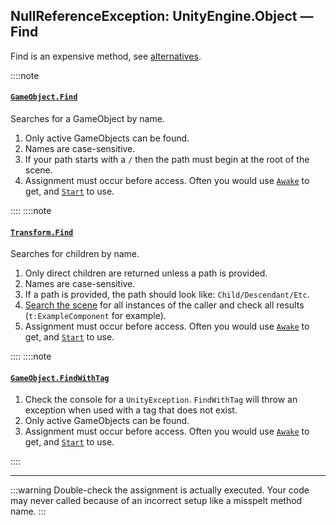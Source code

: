 ## NullReferenceException: UnityEngine.Object — Find
Find is an expensive method, see [alternatives](../../References.md).

::::note
#### [`GameObject.Find`](https://docs.unity3d.com/ScriptReference/GameObject.Find.html)
Searches for a GameObject by name.
1. Only active GameObjects can be found.
1. Names are case-sensitive.
1. If your path starts with a `/` then the path must begin at the root of the scene.
1. Assignment must occur before access. Often you would use [`Awake`](https://docs.unity3d.com/ScriptReference/MonoBehaviour.Awake.html) to get, and [`Start`](https://docs.unity3d.com/ScriptReference/MonoBehaviour.Start.html) to use.

::::
::::note
#### [`Transform.Find`](https://docs.unity3d.com/ScriptReference/Transform.Find.html)
Searches for children by name.
1. Only direct children are returned unless a path is provided.
1. Names are case-sensitive.
1. If a path is provided, the path should look like: `Child/Descendant/Etc`.
1. [Search the scene](../../Interface/Scene%20View/Searching.md) for all instances of the caller and check all results (`t:ExampleComponent` for example).
1. Assignment must occur before access. Often you would use [`Awake`](https://docs.unity3d.com/ScriptReference/MonoBehaviour.Awake.html) to get, and [`Start`](https://docs.unity3d.com/ScriptReference/MonoBehaviour.Start.html) to use.

::::
::::note
#### [`GameObject.FindWithTag`](https://docs.unity3d.com/ScriptReference/GameObject.FindWithTag.html)
1. Check the console for a `UnityException`. `FindWithTag` will throw an exception when used with a tag that does not exist.
1. Only active GameObjects can be found.
1. Assignment must occur before access. Often you would use [`Awake`](https://docs.unity3d.com/ScriptReference/MonoBehaviour.Awake.html) to get, and [`Start`](https://docs.unity3d.com/ScriptReference/MonoBehaviour.Start.html) to use.

::::

---

:::warning
Double-check the assignment is actually executed. Your code may never called because of an incorrect setup like a misspelt method name.
:::
